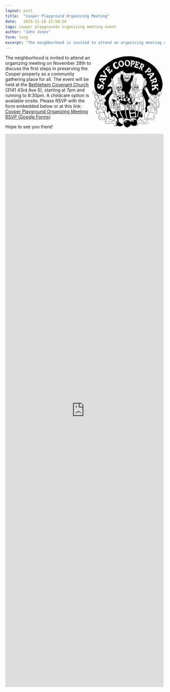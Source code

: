 ```yaml
---
layout: post
title:  "Cooper Playground Organizing Meeting"
date:   2023-11-16 22:58:58
tags: cooper playgrounds organizing meeting event
author: "John Jones"
form: long
excerpt: "The neighborhood is invited to attend an organizing meeting on November 28th to discuss the first steps in preserving the Cooper property as a community gathering place for all.  The event will be held at the [Bethlehem Covenant Church](bethlehemcov.org) (3141 43rd Ave S), starting at 7pm and running to 8:30pm.  A childcare option is available onsite."
---
```


<style>
    .graphic {
        text-align: center;
        img {
            mix-blend-mode: darken;
            width: 230px;
            float: right;
        }
    }
    @media (max-width: 600px) {
        .graphic img {
            width: 100%;
            float: none;

        }
    }
</style>

<div class='graphic'>
<img alt='Save Cooper Playground illustration' src='/assets/images/https __ursulamurrayhusted.com_small-lowresolution-webgraphics-socialmedia.jpg' />

</div>

The neighborhood is invited to attend an organizing meeting on November 28th to discuss the first steps in preserving the Cooper property as a community gathering place for all.  The event will be held at the [Bethlehem Covenant Church](bethlehemcov.org) (3141 43rd Ave S), starting at 7pm and running to 8:30pm.  A childcare option is available onsite.  Please RSVP with the form embedded below or at this link: [Cooper Playground Organizing Meeting RSVP (Google Forms)](https://forms.gle/8gTiYd5SKM1xhhom8)

Hope to see you there!

<iframe class="g-form" src="https://docs.google.com/forms/d/e/1FAIpQLScoG5SL8wbPMYgHeOZYbRCmYipbv5_W3rN1CPT4VZ7d8uinxA/viewform?embedded=true" width="500" height="1750" frameborder="0" marginheight="0" marginwidth="0">Loading…</iframe>